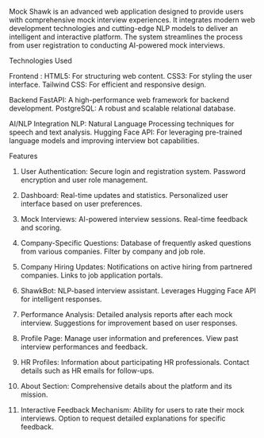 Mock Shawk is an advanced web application designed to provide users with comprehensive mock interview experiences. It integrates modern web development technologies and cutting-edge NLP models to deliver an intelligent and interactive platform. The system streamlines the process from user registration to conducting AI-powered mock interviews.

Technologies Used

Frontend :
HTML5: For structuring web content.
CSS3: For styling the user interface.
Tailwind CSS: For efficient and responsive design.

Backend
FastAPI: A high-performance web framework for backend development.
PostgreSQL: A robust and scalable relational database.

AI/NLP Integration
NLP: Natural Language Processing techniques for speech and text analysis.
Hugging Face API: For leveraging pre-trained language models and improving interview bot capabilities.

Features
1. User Authentication:
Secure login and registration system.
Password encryption and user role management.

2. Dashboard:
Real-time updates and statistics.
Personalized user interface based on user preferences.

3. Mock Interviews:
AI-powered interview sessions.
Real-time feedback and scoring.

4. Company-Specific Questions:
Database of frequently asked questions from various companies.
Filter by company and job role.

5. Company Hiring Updates:
Notifications on active hiring from partnered companies.
Links to job application portals.

6. ShawkBot:
NLP-based interview assistant.
Leverages Hugging Face API for intelligent responses.

7. Performance Analysis:
Detailed analysis reports after each mock interview.
Suggestions for improvement based on user responses.

8. Profile Page:
Manage user information and preferences.
View past interview performances and feedback.

9. HR Profiles:
Information about participating HR professionals.
Contact details such as HR emails for follow-ups.

10. About Section:
Comprehensive details about the platform and its mission.

11. Interactive Feedback Mechanism:
Ability for users to rate their mock interviews.
Option to request detailed explanations for specific feedback.

